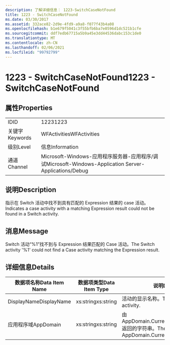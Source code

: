 ```yaml
---
description: 了解详细信息： 1223-SwitchCaseNotFound
title: 1223 - SwitchCaseNotFound
ms.date: 03/30/2017
ms.assetid: 332ace82-2d9e-4fd9-a9a8-f077f43b4a08
ms.openlocfilehash: b1e679f5041c3f55bfb6ba7e0596d1dc521b1cfe
ms.sourcegitcommit: ddf7edb67715a5b9a45e3dd44536dabc153c1de0
ms.translationtype: MT
ms.contentlocale: zh-CN
ms.lasthandoff: 02/06/2021
ms.locfileid: "99792799"
---
```

# <a name="1223---switchcasenotfound"></a><span data-ttu-id="d7c21-103">1223 - SwitchCaseNotFound</span><span class="sxs-lookup"><span data-stu-id="d7c21-103">1223 - SwitchCaseNotFound</span></span>

## <a name="properties"></a><span data-ttu-id="d7c21-104">属性</span><span class="sxs-lookup"><span data-stu-id="d7c21-104">Properties</span></span>  
  
|||  
|-|-|  
|<span data-ttu-id="d7c21-105">ID</span><span class="sxs-lookup"><span data-stu-id="d7c21-105">ID</span></span>|<span data-ttu-id="d7c21-106">1223</span><span class="sxs-lookup"><span data-stu-id="d7c21-106">1223</span></span>|  
|<span data-ttu-id="d7c21-107">关键字</span><span class="sxs-lookup"><span data-stu-id="d7c21-107">Keywords</span></span>|<span data-ttu-id="d7c21-108">WFActivities</span><span class="sxs-lookup"><span data-stu-id="d7c21-108">WFActivities</span></span>|  
|<span data-ttu-id="d7c21-109">级别</span><span class="sxs-lookup"><span data-stu-id="d7c21-109">Level</span></span>|<span data-ttu-id="d7c21-110">信息</span><span class="sxs-lookup"><span data-stu-id="d7c21-110">Information</span></span>|  
|<span data-ttu-id="d7c21-111">通道</span><span class="sxs-lookup"><span data-stu-id="d7c21-111">Channel</span></span>|<span data-ttu-id="d7c21-112">Microsoft-Windows-应用程序服务器-应用程序/调试</span><span class="sxs-lookup"><span data-stu-id="d7c21-112">Microsoft-Windows-Application Server-Applications/Debug</span></span>|  
  
## <a name="description"></a><span data-ttu-id="d7c21-113">说明</span><span class="sxs-lookup"><span data-stu-id="d7c21-113">Description</span></span>  

 <span data-ttu-id="d7c21-114">指示在 Switch 活动中找不到具有匹配的 Expression 结果的 case 活动。</span><span class="sxs-lookup"><span data-stu-id="d7c21-114">Indicates a case activity with a matching Expression result could not be found in a Switch activity.</span></span>  
  
## <a name="message"></a><span data-ttu-id="d7c21-115">消息</span><span class="sxs-lookup"><span data-stu-id="d7c21-115">Message</span></span>  

 <span data-ttu-id="d7c21-116">Switch 活动“%1”找不到与 Expression 结果匹配的 Case 活动。</span><span class="sxs-lookup"><span data-stu-id="d7c21-116">The Switch activity '%1' could not find a Case activity matching the Expression result.</span></span>  
  
## <a name="details"></a><span data-ttu-id="d7c21-117">详细信息</span><span class="sxs-lookup"><span data-stu-id="d7c21-117">Details</span></span>  
  
|<span data-ttu-id="d7c21-118">数据项名称</span><span class="sxs-lookup"><span data-stu-id="d7c21-118">Data Item Name</span></span>|<span data-ttu-id="d7c21-119">数据项类型</span><span class="sxs-lookup"><span data-stu-id="d7c21-119">Data Item Type</span></span>|<span data-ttu-id="d7c21-120">说明</span><span class="sxs-lookup"><span data-stu-id="d7c21-120">Description</span></span>|  
|--------------------|--------------------|-----------------|  
|<span data-ttu-id="d7c21-121">DisplayName</span><span class="sxs-lookup"><span data-stu-id="d7c21-121">DisplayName</span></span>|<span data-ttu-id="d7c21-122">xs:string</span><span class="sxs-lookup"><span data-stu-id="d7c21-122">xs:string</span></span>|<span data-ttu-id="d7c21-123">活动的显示名称。</span><span class="sxs-lookup"><span data-stu-id="d7c21-123">The display name of the activity.</span></span>|  
|<span data-ttu-id="d7c21-124">应用程序域</span><span class="sxs-lookup"><span data-stu-id="d7c21-124">AppDomain</span></span>|<span data-ttu-id="d7c21-125">xs:string</span><span class="sxs-lookup"><span data-stu-id="d7c21-125">xs:string</span></span>|<span data-ttu-id="d7c21-126">由 AppDomain.CurrentDomain.FriendlyName 返回的字符串。</span><span class="sxs-lookup"><span data-stu-id="d7c21-126">The string returned by AppDomain.CurrentDomain.FriendlyName.</span></span>|

